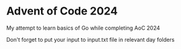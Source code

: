 # Advent of Code 2024

My attempt to learn basics of Go while completing AoC 2024

Don't forget to put your input to input.txt file in relevant day folders
